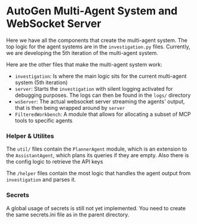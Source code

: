 # AutoGen Multi-Agent System and WebSocket Server

Here we have all the components that create the multi-agent system. The top logic for the agent systems are in the `investigation.py` files. Currently, we are developing the 5th iteration of the multi-agent system.

Here are the other files that make the multi-agent system work:

- `investigation`: Is where the main logic sits for the current multi-agent system (5th iteration)
- `server`: Starts the `investigation` with silent logging activated for debugging purposes. The logs can then be found in the `logs/` directory
- `wsServer`: The actual websocket server streaming the agents' output, that is then being wrapped around by `server`
- `FilteredWorkbench`: A module that allows for allocating a subset of MCP tools to specific agents

### Helper & Utilites

The `util/` files contain the `PlannerAgent` module, which is an extension to the `AssistantAgent`, which plans its queries if they are empty. Also there is the config logic to retrieve the API keys

The `/helper` files contain the most logic that handles the agent output from `investigation` and parses it.

### Secrets

A global usage of secrets is still not yet implemented. You need to create the same secrets.ini file as in the parent directory.